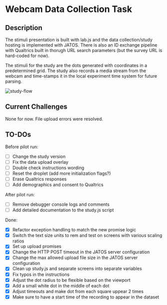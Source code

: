 Webcam Data Collection Task
==========================

Description
--------------------------
The stimuli presentation is built with lab.js and the data collection/study hosting is implemented
with JATOS. There is also an ID exchange pipeline with Qualtrics built in thorugh URL search parameters 
(but the survey URL is hard-coded for now).

The stimuli for the study are the dots generated with coordinates in a predetermined grid. The study also
records a media stream from the webcam and time-stamps it in the local experiment time system for future parsing.

![study-flow](/study-flow.png)

Current Challenges
--------------------------
None for now. File upload errors were resolved.

TO-DOs
--------------------------
Before pilot run:
- [ ] Change the study version
- [ ] Fix the data upload overlay
- [ ] Double check instructions wording
- [ ] Reset the droplet (add more initialization flags?)
- [ ] Erase Qualtrics responses
- [ ] Add demographics and consent to Qualtrics

After pilot run:
- [ ] Remove debugger console logs and comments
- [ ] Add detailed documentation to the study.js script

Done:
- [X] Refactor exception handling to match the new promise logic
- [X] Switch the text size units to rem and test on screens with various scaling ratios
- [X] Set up upload promises
- [X] Change the HTTP POST timeout in the JATOS server configuration
- [X] Change the max allowed upload file size in the JATOS server configuration
- [X] Clean up study.js and separate screens into separate variables
- [X] Fix typos in the instructions
- [X] Adjust the dot radius to be flexible based on the viewport
- [X] Add a small white dot in the middle of each dot
- [X] Adjust timeouts and make dot from each square uppear 2 times
- [X] Make sure to have a start time of the recording to appear in the dataset